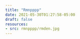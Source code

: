 ```yaml
---
title: "Rmnpppp"
date: 2021-05-30T01:27:58-05:00
draft: false
resources:
- src: rmnpppp/rmden.jpg
---
```


